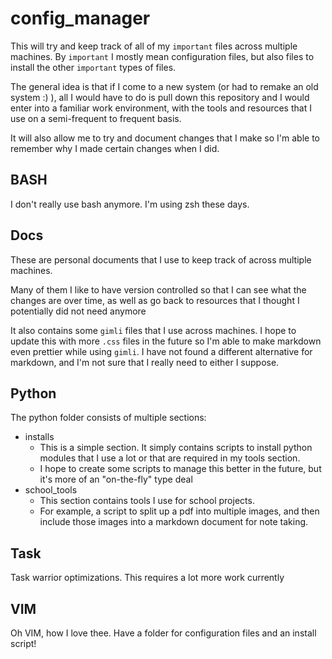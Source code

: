 # config_manager

This will try and keep track of all of my `important` files across multiple machines.
By `important` I mostly mean configuration files, but also files to install the other `important` types of files.

The general idea is that if I come to a new system (or had to remake an old system :) ), all I would have to do is pull down this repository and I would enter into a familiar work environment, with the tools and resources that I use on a semi-frequent to frequent basis. 

It will also allow me to try and document changes that I make so I'm able to remember why I made certain changes when I did.

## BASH

I don't really use bash anymore. I'm using zsh these days.

## Docs

These are personal documents that I use to keep track of across multiple machines.

Many of them I like to have version controlled so that I can see what the changes are over time, as well as go back to resources that I thought I potentially did not need anymore

It also contains some `gimli` files that I use across machines. I hope to update this with more `.css` files in the future so I'm able to make markdown even prettier while using `gimli`. I have not found a different alternative for markdown, and I'm not sure that I really need to either I suppose.

## Python

The python folder consists of multiple sections:

- installs
    - This is a simple section. It simply contains scripts to install python modules that I use a lot or that are required in my tools section.
    - I hope to create some scripts to manage this better in the future, but it's more of an "on-the-fly" type deal
- school_tools
    - This section contains tools I use for school projects.
    - For example, a script to split up a pdf into multiple images, and then include those images into a markdown document for note taking.

## Task

Task warrior optimizations. This requires a lot more work currently

## VIM

Oh VIM, how I love thee. Have a folder for configuration files and an install script!
